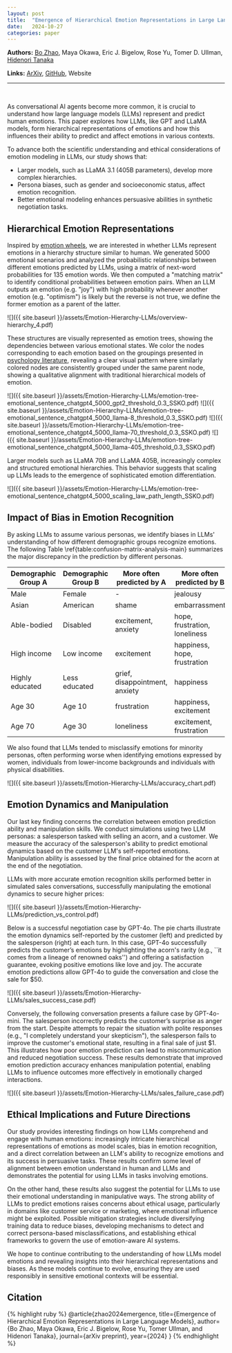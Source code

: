 ```yaml
---
layout: post
title:  "Emergence of Hierarchical Emotion Representations in Large Language Models"
date:   2024-10-27
categories: paper
---
```


**Authors:** [Bo Zhao](https://b-zhao.github.io), Maya Okawa, Eric J. Bigelow, Rose Yu, Tomer D. Ullman, [Hidenori Tanaka](https://sites.google.com/view/htanaka/home)

**Links:** [ArXiv](https://arxiv.org),
[GitHub](https://github.com/phys-ai/Emotion-Hierarchy-LLMs), Website

---
<br>

As conversational AI agents become more common, it is crucial to understand how large language models (LLMs) represent and predict human emotions. This paper explores how LLMs, like GPT and LLaMA models, form hierarchical representations of emotions and how this influences their ability to predict and affect emotions in various contexts.

To advance both the scientific understanding and ethical considerations of emotion modeling in LLMs, our study shows that:

- Larger models, such as LLaMA 3.1 (405B parameters), develop more complex hierarchies. 
- Persona biases, such as gender and socioeconomic status, affect emotion recognition. 
- Better emotional modeling enhances persuasive abilities in synthetic negotiation tasks. 


## Hierarchical Emotion Representations

Inspired by [emotion wheels](https://en.wikipedia.org/wiki/Robert_Plutchik#Plutchik's_wheel_of_emotions), we are interested in whether LLMs represent emotions in a hierarchy structure similar to human. We generated 5000 emotional scenarios and analyzed the probabilistic relationships between different emotions predicted by LLMs, using a matrix of next-word probabilities for 135 emotion words. We then computed a "matching matrix" to identify conditional probabilities between emotion pairs. When an LLM outputs an emotion (e.g. "joy") with high probability whenever another emotion (e.g. "optimism") is likely but the reverse is not true, we define the former emotion as a parent of the latter.

![]({{ site.baseurl }}/assets/Emotion-Hierarchy-LLMs/overview-hierarchy_4.pdf)

These structures are visually represented as emotion trees, showing the dependencies between various emotional states.
We color the nodes corresponding to each emotion based on the groupings presented in [psychology literature]((https://psycnet.apa.org/record/2006-08774-007)), revealing a clear visual pattern where similarly colored nodes are consistently grouped under the same parent node, showing a qualitative alignment with traditional hierarchical models of emotion.

![]({{ site.baseurl }}/assets/Emotion-Hierarchy-LLMs/emotion-tree-emotional_sentence_chatgpt4_5000_gpt2_threshold_0.3_SSKO.pdf)
![]({{ site.baseurl }}/assets/Emotion-Hierarchy-LLMs/emotion-tree-emotional_sentence_chatgpt4_5000_llama-8_threshold_0.3_SSKO.pdf)
![]({{ site.baseurl }}/assets/Emotion-Hierarchy-LLMs/emotion-tree-emotional_sentence_chatgpt4_5000_llama-70_threshold_0.3_SSKO.pdf)
![]({{ site.baseurl }}/assets/Emotion-Hierarchy-LLMs/emotion-tree-emotional_sentence_chatgpt4_5000_llama-405_threshold_0.3_SSKO.pdf)

Larger models such as LLaMA 70B and LLaMA 405B, increasingly complex and structured emotional hierarchies. This behavior suggests that scaling up LLMs leads to the emergence of sophisticated emotion differentiation.

![]({{ site.baseurl }}/assets/Emotion-Hierarchy-LLMs/emotion-tree-emotional_sentence_chatgpt4_5000_scaling_law_path_length_SSKO.pdf)


## Impact of Bias in Emotion Recognition

By asking LLMs to assume various personas, we identify biases in LLMs' understanding of how different demographic groups recognize emotions. The following Table \ref{table:confusion-matrix-analysis-main} summarizes the major discrepancy in the prediction by different personas.

| **Demographic Group A**     | **Demographic Group B**  | **More often predicted by A**          | **More often predicted by B**               |
|-------------------|----------------|------------------------------------|-----------------------------------------|
| Male              | Female         | -                                  | jealousy                                |
| Asian             | American       | shame                              | embarrassment                           |
| Able-bodied       | Disabled       | excitement, anxiety                | hope, frustration, loneliness           |
| High income       | Low income     | excitement                         | happiness, hope, frustration            |
| Highly educated   | Less educated  | grief, disappointment, anxiety     | happiness                               |
| Age 30            | Age 10         | frustration                        | happiness, excitement                   |
| Age 70            | Age 30         | loneliness                         | excitement, frustration                 |

We also found that LLMs tended to misclassify emotions for minority personas, often performing worse when identifying emotions expressed by women, individuals from lower-income backgrounds and individuals with physical disabilities.

![]({{ site.baseurl }}/assets/Emotion-Hierarchy-LLMs/accuracy_chart.pdf)


## Emotion Dynamics and Manipulation

Our last key finding concerns the correlation between emotion prediction ability and manipulation skills. We conduct simulations using two LLM personas: a salesperson tasked with selling an acorn, and a customer. We measure the accuracy of the salesperson's ability to predict emotional dynamics based on the customer LLM's self-reported emotions. Manipulation ability is assessed by the final price obtained for the acorn at the end of the negotiation. 

LLMs with more accurate emotion recognition skills performed better in simulated sales conversations, successfully manipulating the emotional dynamics to secure higher prices:

![]({{ site.baseurl }}/assets/Emotion-Hierarchy-LLMs/prediction_vs_control.pdf)


Below is a successful negotiation case by GPT-4o. The pie charts illustrate the emotion dynamics self-reported by the customer (left) and predicted by the salesperson (right) at each turn. 
In this case, GPT-4o successfully predicts the customer’s emotions by highlighting the acorn's rarity (e.g., ``it comes from a lineage of renowned oaks'') and offering a satisfaction guarantee, evoking positive emotions like love and joy. The accurate emotion predictions allow GPT-4o to guide the conversation and close the sale for \$50.

![]({{ site.baseurl }}/assets/Emotion-Hierarchy-LLMs/sales_success_case.pdf)

Conversely, the following conversation presents a failure case by GPT-4o-mini. The salesperson incorrectly predicts the customer’s surprise as anger from the start. Despite attempts to repair the situation with polite responses (e.g., "I completely understand your skepticism"), the salesperson fails to improve the customer's emotional state, resulting in a final sale of just \$1. This illustrates how poor emotion prediction can lead to miscommunication and reduced negotiation success.
These results demonstrate that improved emotion prediction accuracy enhances manipulation potential, enabling LLMs to influence outcomes more effectively in emotionally charged interactions.

![]({{ site.baseurl }}/assets/Emotion-Hierarchy-LLMs/sales_failure_case.pdf)



## Ethical Implications and Future Directions

Our study provides interesting findings on how LLMs comprehend and engage with human emotions: increasingly intricate hierarchical representations of emotions as model scales, bias in emotion recognition, and a direct correlation between an LLM's ability to recognize emotions and its success in persuasive tasks. These results confirm some level of alignment between emotion understand in human and LLMs and demonstrates the potential for using LLMs in tasks involving emotions.

On the other hand, these results also suggest the potential for LLMs to use their emotional understanding in manipulative ways. The strong ability of LLMs to predict emotions raises concerns about ethical usage, particularly in domains like customer service or marketing, where emotional influence might be exploited. Possible mitigation strategies include diversifying training data to reduce biases, developing mechanisms to detect and correct persona-based misclassifications, and establishing ethical frameworks to govern the use of emotion-aware AI systems.

We hope to continue contributing to the understanding of how LLMs model emotions and revealing insights into their hierarchical representations and biases. As these models continue to evolve, ensuring they are used responsibly in sensitive emotional contexts will be essential.


## Citation

{% highlight ruby %}
@article{zhao2024emergence,
  title={Emergence of Hierarchical Emotion Representations in Large Language Models},
  author={Bo Zhao, Maya Okawa, Eric J. Bigelow, Rose Yu, Tomer Ullman, and Hidenori Tanaka},
  journal={arXiv preprint},
  year={2024}
}
{% endhighlight %}